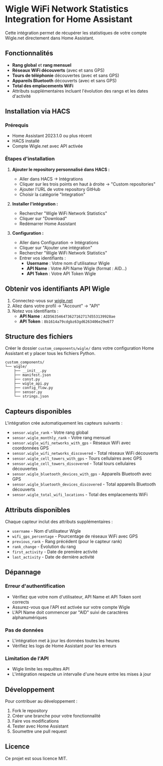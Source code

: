 # Wigle WiFi Network Statistics Integration for Home Assistant

Cette intégration permet de récupérer les statistiques de votre compte Wigle.net directement dans Home Assistant.

## Fonctionnalités

- **Rang global** et **rang mensuel**
- **Réseaux WiFi découverts** (avec et sans GPS)
- **Tours de téléphonie** découvertes (avec et sans GPS)  
- **Appareils Bluetooth** découverts (avec et sans GPS)
- **Total des emplacements WiFi**
- Attributs supplémentaires incluant l'évolution des rangs et les dates d'activité

## Installation via HACS

### Prérequis
- Home Assistant 2023.1.0 ou plus récent
- HACS installé
- Compte Wigle.net avec API activée

### Étapes d'installation

1. **Ajouter le repository personnalisé dans HACS :**
   - Aller dans HACS → Intégrations
   - Cliquer sur les trois points en haut à droite → "Custom repositories"
   - Ajouter l'URL de votre repository GitHub
   - Choisir la catégorie "Integration"

2. **Installer l'intégration :**
   - Rechercher "Wigle WiFi Network Statistics"
   - Cliquer sur "Download"
   - Redémarrer Home Assistant

3. **Configuration :**
   - Aller dans Configuration → Intégrations
   - Cliquer sur "Ajouter une intégration"
   - Rechercher "Wigle WiFi Network Statistics"
   - Entrer vos identifiants :
     - **Username** : Votre nom d'utilisateur Wigle
     - **API Name** : Votre API Name Wigle (format : AID...)
     - **API Token** : Votre API Token Wigle

## Obtenir vos identifiants API Wigle

1. Connectez-vous sur [wigle.net](https://wigle.net)
2. Allez dans votre profil → "Account" → "API"
3. Notez vos identifiants :
   - **API Name** : `AID563546473627162717d553139928ae`
   - **API Token** : `8b1614a79cdgbz63gd6263406e29e677`

## Structure des fichiers

Créer le dossier `custom_components/wigle/` dans votre configuration Home Assistant et y placer tous les fichiers Python.

```
custom_components/
└── wigle/
    ├── __init__.py
    ├── manifest.json
    ├── const.py
    ├── wigle_api.py
    ├── config_flow.py
    ├── sensor.py
    └── strings.json
```

## Capteurs disponibles

L'intégration crée automatiquement les capteurs suivants :

- `sensor.wigle_rank` - Votre rang global
- `sensor.wigle_monthly_rank` - Votre rang mensuel  
- `sensor.wigle_wifi_networks_with_gps` - Réseaux WiFi avec coordonnées GPS
- `sensor.wigle_wifi_networks_discovered` - Total réseaux WiFi découverts
- `sensor.wigle_cell_towers_with_gps` - Tours cellulaires avec GPS
- `sensor.wigle_cell_towers_discovered` - Total tours cellulaires découvertes
- `sensor.wigle_bluetooth_devices_with_gps` - Appareils Bluetooth avec GPS  
- `sensor.wigle_bluetooth_devices_discovered` - Total appareils Bluetooth découverts
- `sensor.wigle_total_wifi_locations` - Total des emplacements WiFi

## Attributs disponibles

Chaque capteur inclut des attributs supplémentaires :
- `username` - Nom d'utilisateur Wigle
- `wifi_gps_percentage` - Pourcentage de réseaux WiFi avec GPS
- `previous_rank` - Rang précédent (pour le capteur rank)
- `rank_change` - Évolution du rang 
- `first_activity` - Date de première activité
- `last_activity` - Date de dernière activité

## Dépannage

### Erreur d'authentification
- Vérifiez que votre nom d'utilisateur, API Name et API Token sont corrects
- Assurez-vous que l'API est activée sur votre compte Wigle
- L'API Name doit commencer par "AID" suivi de caractères alphanumériques

### Pas de données
- L'intégration met à jour les données toutes les heures
- Vérifiez les logs de Home Assistant pour les erreurs

### Limitation de l'API
- Wigle limite les requêtes API
- L'intégration respecte un intervalle d'une heure entre les mises à jour

## Développement

Pour contribuer au développement :

1. Fork le repository
2. Créer une branche pour votre fonctionnalité
3. Faire vos modifications
4. Tester avec Home Assistant
5. Soumettre une pull request

## Licence

Ce projet est sous licence MIT.